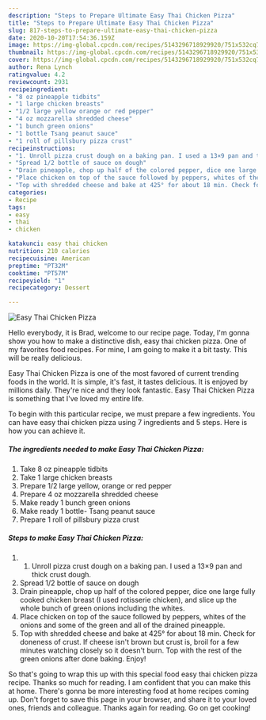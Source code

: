 ```yaml
---
description: "Steps to Prepare Ultimate Easy Thai Chicken Pizza"
title: "Steps to Prepare Ultimate Easy Thai Chicken Pizza"
slug: 817-steps-to-prepare-ultimate-easy-thai-chicken-pizza
date: 2020-10-20T17:54:36.159Z
image: https://img-global.cpcdn.com/recipes/5143296718929920/751x532cq70/easy-thai-chicken-pizza-recipe-main-photo.jpg
thumbnail: https://img-global.cpcdn.com/recipes/5143296718929920/751x532cq70/easy-thai-chicken-pizza-recipe-main-photo.jpg
cover: https://img-global.cpcdn.com/recipes/5143296718929920/751x532cq70/easy-thai-chicken-pizza-recipe-main-photo.jpg
author: Rena Lynch
ratingvalue: 4.2
reviewcount: 2931
recipeingredient:
- "8 oz pineapple tidbits"
- "1 large chicken breasts"
- "1/2 large yellow orange or red pepper"
- "4 oz mozzarella shredded cheese"
- "1 bunch green onions"
- "1 bottle Tsang peanut sauce"
- "1 roll of pillsbury pizza crust"
recipeinstructions:
- "1. Unroll pizza crust dough on a baking pan. I used a 13×9 pan and thick crust dough."
- "Spread 1/2 bottle of sauce on dough"
- "Drain pineapple, chop up half of the colored pepper, dice one large fully cooked chicken breast (I used rotisserie chicken), and slice up the whole bunch of green onions including the whites."
- "Place chicken on top of the sauce followed by peppers, whites of the onions and some of the green and all of the drained pineapple."
- "Top with shredded cheese and bake at 425° for about 18 min. Check for doneness of crust. If cheese isn&#39;t brown but crust is, broil for a few minutes watching closely so it doesn&#39;t burn. Top with the rest of the green onions after done baking. Enjoy!"
categories:
- Recipe
tags:
- easy
- thai
- chicken

katakunci: easy thai chicken 
nutrition: 210 calories
recipecuisine: American
preptime: "PT32M"
cooktime: "PT57M"
recipeyield: "1"
recipecategory: Dessert

---
```



![Easy Thai Chicken Pizza](https://img-global.cpcdn.com/recipes/5143296718929920/751x532cq70/easy-thai-chicken-pizza-recipe-main-photo.jpg)

Hello everybody, it is Brad, welcome to our recipe page. Today, I'm gonna show you how to make a distinctive dish, easy thai chicken pizza. One of my favorites food recipes. For mine, I am going to make it a bit tasty. This will be really delicious.



Easy Thai Chicken Pizza is one of the most favored of current trending foods in the world. It is simple, it's fast, it tastes delicious. It is enjoyed by millions daily. They're nice and they look fantastic. Easy Thai Chicken Pizza is something that I've loved my entire life.


To begin with this particular recipe, we must prepare a few ingredients. You can have easy thai chicken pizza using 7 ingredients and 5 steps. Here is how you can achieve it.

<!--inarticleads1-->

##### The ingredients needed to make Easy Thai Chicken Pizza:

1. Take 8 oz pineapple tidbits
1. Take 1 large chicken breasts
1. Prepare 1/2 large yellow, orange or red pepper
1. Prepare 4 oz mozzarella shredded cheese
1. Make ready 1 bunch green onions
1. Make ready 1 bottle- Tsang peanut sauce
1. Prepare 1 roll of pillsbury pizza crust




<!--inarticleads2-->

##### Steps to make Easy Thai Chicken Pizza:

1. 1. Unroll pizza crust dough on a baking pan. I used a 13×9 pan and thick crust dough.
1. Spread 1/2 bottle of sauce on dough
1. Drain pineapple, chop up half of the colored pepper, dice one large fully cooked chicken breast (I used rotisserie chicken), and slice up the whole bunch of green onions including the whites.
1. Place chicken on top of the sauce followed by peppers, whites of the onions and some of the green and all of the drained pineapple.
1. Top with shredded cheese and bake at 425° for about 18 min. Check for doneness of crust. If cheese isn&#39;t brown but crust is, broil for a few minutes watching closely so it doesn&#39;t burn. Top with the rest of the green onions after done baking. Enjoy!




So that's going to wrap this up with this special food easy thai chicken pizza recipe. Thanks so much for reading. I am confident that you can make this at home. There's gonna be more interesting food at home recipes coming up. Don't forget to save this page in your browser, and share it to your loved ones, friends and colleague. Thanks again for reading. Go on get cooking!
